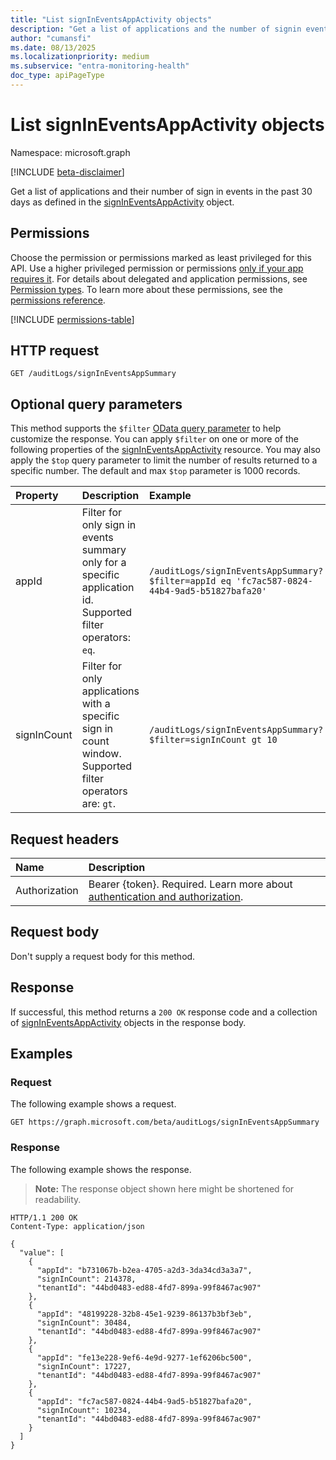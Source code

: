 ```yaml
---
title: "List signInEventsAppActivity objects"
description: "Get a list of applications and the number of signin events that have occurred in the past 30 days."
author: "cumansfi"
ms.date: 08/13/2025
ms.localizationpriority: medium
ms.subservice: "entra-monitoring-health"
doc_type: apiPageType
---
```


# List signInEventsAppActivity objects

Namespace: microsoft.graph

[!INCLUDE [beta-disclaimer](../../includes/beta-disclaimer.md)]

Get a list of applications and their number of sign in events in the past 30 days as defined in the [signInEventsAppActivity](../resources/signineventsappactivity.md) object.

## Permissions

Choose the permission or permissions marked as least privileged for this API. Use a higher privileged permission or permissions [only if your app requires it](/graph/permissions-overview#best-practices-for-using-microsoft-graph-permissions). For details about delegated and application permissions, see [Permission types](/graph/permissions-overview#permission-types). To learn more about these permissions, see the [permissions reference](/graph/permissions-reference).

<!-- {
  "blockType": "permissions",
  "name": "auditlogroot-list-signineventsappsummary-permissions"
}
-->
[!INCLUDE [permissions-table](../includes/permissions/auditlogroot-list-signineventsappsummary-permissions.md)]

## HTTP request

<!-- {
  "blockType": "ignored"
}
-->
``` http
GET /auditLogs/signInEventsAppSummary
```

## Optional query parameters

This method supports the `$filter` [OData query parameter](/graph/query-parameters) to help customize the response. You can apply `$filter` on one or more of the following properties of the [signInEventsAppActivity](../resources/signineventsappactivity.md) resource. You may also apply the `$top` query parameter to limit the number of results returned to a specific number. The default and max `$top` parameter is 1000 records. 

| Property          | Description                                                                                                                     | Example                                                                   |
|:------------------|:--------------------------------------------------------------------------------------------------------------------------------|:--------------------------------------------------------------------------|
| appId      | Filter for only sign in events summary only for a specific application id. Supported filter operators: `eq`.| `/auditLogs/signInEventsAppSummary?$filter=appId eq 'fc7ac587-0824-44b4-9ad5-b51827bafa20'`           |
| signInCount   | Filter for only applications with a specific sign in count window. Supported filter operators are: `gt`.                                              | `/auditLogs/signInEventsAppSummary?$filter=signInCount gt 10`        |

## Request headers

|Name|Description|
|:---|:---|
|Authorization|Bearer {token}. Required. Learn more about [authentication and authorization](/graph/auth/auth-concepts).|

## Request body

Don't supply a request body for this method.

## Response

If successful, this method returns a `200 OK` response code and a collection of [signInEventsAppActivity](../resources/signineventsappactivity.md) objects in the response body.

## Examples

### Request

The following example shows a request.
<!-- {
  "blockType": "request",
  "name": "list_signineventsappactivity"
}
-->
``` http
GET https://graph.microsoft.com/beta/auditLogs/signInEventsAppSummary
```


### Response

The following example shows the response.
>**Note:** The response object shown here might be shortened for readability.
<!-- {
  "blockType": "response",
  "truncated": true,
  "@odata.type": "microsoft.graph.signInEventsAppActivity"
}
-->
``` http
HTTP/1.1 200 OK
Content-Type: application/json

{
  "value": [
    {
      "appId": "b731067b-b2ea-4705-a2d3-3da34cd3a3a7",
      "signInCount": 214378,
      "tenantId": "44bd0483-ed88-4fd7-899a-99f8467ac907"
    },
    {
      "appId": "48199228-32b8-45e1-9239-86137b3bf3eb",
      "signInCount": 30484,
      "tenantId": "44bd0483-ed88-4fd7-899a-99f8467ac907"
    },
    {
      "appId": "fe13e228-9ef6-4e9d-9277-1ef6206bc500",
      "signInCount": 17227,
      "tenantId": "44bd0483-ed88-4fd7-899a-99f8467ac907"
    },
    {
      "appId": "fc7ac587-0824-44b4-9ad5-b51827bafa20",
      "signInCount": 10234,
      "tenantId": "44bd0483-ed88-4fd7-899a-99f8467ac907"
    }
  ]
}
```

